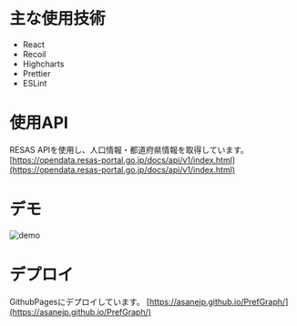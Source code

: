 # 主な使用技術
* React
* Recoil
* Highcharts
* Prettier
* ESLint

# 使用API
RESAS APIを使用し、人口情報・都道府県情報を取得しています。
[https://opendata.resas-portal.go.jp/docs/api/v1/index.html](https://opendata.resas-portal.go.jp/docs/api/v1/index.html)

# デモ
![demo](./demo.gif)
# デプロイ
GithubPagesにデプロイしています。
[https://asanejp.github.io/PrefGraph/](https://asanejp.github.io/PrefGraph/)
